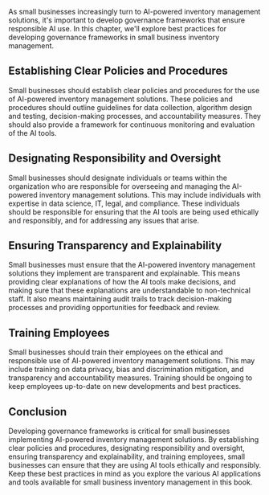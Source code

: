 
As small businesses increasingly turn to AI-powered inventory management solutions, it's important to develop governance frameworks that ensure responsible AI use. In this chapter, we'll explore best practices for developing governance frameworks in small business inventory management.

Establishing Clear Policies and Procedures
------------------------------------------

Small businesses should establish clear policies and procedures for the use of AI-powered inventory management solutions. These policies and procedures should outline guidelines for data collection, algorithm design and testing, decision-making processes, and accountability measures. They should also provide a framework for continuous monitoring and evaluation of the AI tools.

Designating Responsibility and Oversight
----------------------------------------

Small businesses should designate individuals or teams within the organization who are responsible for overseeing and managing the AI-powered inventory management solutions. This may include individuals with expertise in data science, IT, legal, and compliance. These individuals should be responsible for ensuring that the AI tools are being used ethically and responsibly, and for addressing any issues that arise.

Ensuring Transparency and Explainability
----------------------------------------

Small businesses must ensure that the AI-powered inventory management solutions they implement are transparent and explainable. This means providing clear explanations of how the AI tools make decisions, and making sure that these explanations are understandable to non-technical staff. It also means maintaining audit trails to track decision-making processes and providing opportunities for feedback and review.

Training Employees
------------------

Small businesses should train their employees on the ethical and responsible use of AI-powered inventory management solutions. This may include training on data privacy, bias and discrimination mitigation, and transparency and accountability measures. Training should be ongoing to keep employees up-to-date on new developments and best practices.

Conclusion
----------

Developing governance frameworks is critical for small businesses implementing AI-powered inventory management solutions. By establishing clear policies and procedures, designating responsibility and oversight, ensuring transparency and explainability, and training employees, small businesses can ensure that they are using AI tools ethically and responsibly. Keep these best practices in mind as you explore the various AI applications and tools available for small business inventory management in this book.
